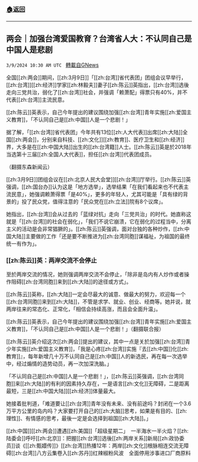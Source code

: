 ###  [:house:返回](README.md)
---


## 两会｜加强台湾爱国教育？台湾省人大：不认同自己是中国人是悲剧
`3/9/2024 10:30 AM UTC ` [轉載自GNews](https://gnews.org/articles/2379678)

全国[[zh:两会]]期间，[[zh:3月9日]]「[[zh:台湾]]省代表团」团组会议早举行，[[zh:台湾]][[zh:经济]]学家[[zh:林毅夫]]妻子[[zh:陈云]]英指出，[[zh:台湾]]选後走向三党共治，弱化了[[zh:台湾]]社会，并强调「赖萧配」得票只有40%，并不代表[[zh:台湾]]主流民意。

[[zh:陈云]]英表示，自己今年提出的建议围绕加强[[zh:台湾]]青年实施[[zh:爱国主义教育]]，「不认同自己是[[zh:中国]]人是一个悲剧！」

据了解，「[[zh:台湾]]省代表团」今年共有13位[[zh:人大代表]]出席[[zh:大陆]]全国[[zh:两会]]，分别来自科技、[[zh:文化]][[zh:教育]]、医疗卫生和[[zh:经济]]界，大多是在[[zh:中国大陆]]出生的[[zh:台湾籍]]人士。[[zh:陈云]]英是於2018年当选第十三届[[zh:全国人大代表]]，担任[[zh:台湾]]代表团成员。

（翻摄东森新闻云）

[[zh:3月9日]]团组会议在[[zh:北京人民大会堂]][[zh:台湾]]厅举行。[[zh:陈云]]英强调，[[zh:国台办]]认为这是「地方选举」，选举结果「在我们看起来也不代表主流民意」，她强调赖萧得票「是40%」，更多的年轻人，尤其可能是「具有绿的背景的」投了民众党，值得注意的「民众党在[[zh:立法]]院有8个议席」。

她指出，[[zh:台湾]]会从过去的「蓝绿对抗」走向「三党共治」的时代。她直称这就是「[[zh:台湾]]的社会在弱化」，「我们不说它崩溃，它在弱化的过程当中，分离主义的活动是会非常猖獗的」。[[zh:陈云]]英强调，面对台独的各种炒作，[[zh:中国大陆]]主要做的工作「还是要不断推进为[[zh:台湾同胞]]谋福祉，为祖国的最终统一有作为」。

### [[zh:陈云]]英：两岸交流不会停止

至於两岸交流的情况，她则强调两岸交流不会停止，「除非是岛内有人炒作或者操作阻碍[[zh:台湾同胞]]来到[[zh:大陆]]的途径或方式」。

[[zh:陈云]]英称，[[zh:大陆]]一定会尽最大的诚意、做最大的努力，欢迎每一个[[zh:台湾同胞]]来到[[zh:大陆]]，不管是求学、就业、创业、经商等。她并说，就两岸往来的常态化、正常化，「相信会持续高涨，而且会全面升温」。

[[zh:陈云]]英表示，自己今年提出的建议围绕加强[[zh:台湾]]青年实施[[zh:爱国主义教育]]，「不认同自己是[[zh:中国]]人是一个悲剧！」（翻摄联合报）

[[zh:陈云]]英介绍这次[[zh:两会]]提出的建议，其中一点是关於加强[[zh:台湾]]青少年实施[[zh:爱国主义教育]]，「我是心疼[[zh:台湾]]实施『去[[zh:中国]]化[[zh:教育]]』，每年新增几十万不认同自己是[[zh:中国]]人的新选民，再在每一次选举中，经过煽情的造势动员，再一次加深洗脑。」

「不认同自己是[[zh:中国]]人是一个悲剧！」，[[zh:陈云]]英强调，[[zh:台湾同胞]]来[[zh:大陆]]的有利的因素持久存在，一是语言[[zh:文化]]无障碍，二是距离最短，三是[[zh:中国大陆]][[zh:经济]]体量最大。

她接着批判道，「难道要让[[zh:台湾]]青年没有未来、没有前途吗？封闭在一个3.6万平方公里的岛内吗？大家要打开自己的[[zh:大脑]]思考，如果是有目的、[[zh:理性]]、有情感的思考，最後一定是会选择到祖国[[zh:大陆]]。」

[[zh:中国]][[zh:两会]]遭遇[[zh:美国]]「超级星期二」　一半海水一半火焰？[[zh:陆委会]]呼吁[[zh:北京]]：把握[[zh:台湾]]选後[[zh:两岸关系]]新局[[zh:政协委员]]谈《[[zh:甄嬛传]]》[[zh:台湾]]热播12年：两岸[[zh:文化]]根脉相连交流无障碍[[zh:台湾]]八方云集卷入[[zh:苏丹]]红辣椒粉风波　全面停用涉事进口厂商原料
